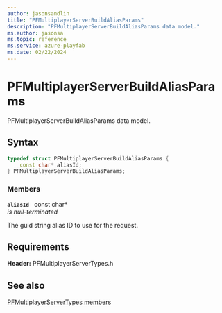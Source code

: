 ```yaml
---
author: jasonsandlin
title: "PFMultiplayerServerBuildAliasParams"
description: "PFMultiplayerServerBuildAliasParams data model."
ms.author: jasonsa
ms.topic: reference
ms.service: azure-playfab
ms.date: 02/22/2024
---
```


# PFMultiplayerServerBuildAliasParams  

PFMultiplayerServerBuildAliasParams data model.  

## Syntax  
  
```cpp
typedef struct PFMultiplayerServerBuildAliasParams {  
    const char* aliasId;  
} PFMultiplayerServerBuildAliasParams;  
```
  
### Members  
  
**`aliasId`** &nbsp; const char*  
*is null-terminated*  
  
The guid string alias ID to use for the request.
  
  
## Requirements  
  
**Header:** PFMultiplayerServerTypes.h
  
## See also  
[PFMultiplayerServerTypes members](../pfmultiplayerservertypes_members.md)  

  
  
